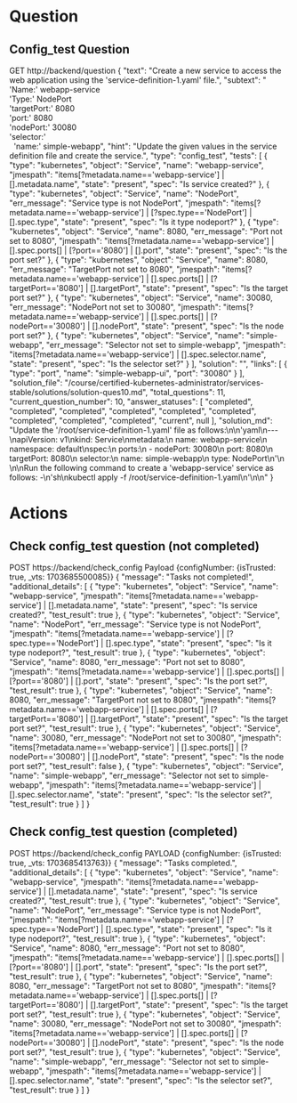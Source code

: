 # Question

## Config_test Question
GET http://backend/question
{
    "text": "Create a new service to access the web application using the 'service-definition-1.yaml' file.",
    "subtext": "</br>'Name:' webapp-service</br>'Type:' NodePort</br>'targetPort:' 8080</br>'port:' 8080</br>'nodePort:' 30080</br> 'selector:'</br>&nbsp;&nbsp;'name:' simple-webapp",
    "hint": "Update the given values in the service definition file and create the service.",
    "type": "config_test",
    "tests": [
        {
            "type": "kubernetes",
            "object": "Service",
            "name": "webapp-service",
            "jmespath": "items[?metadata.name=='webapp-service'] | [].metadata.name",
            "state": "present",
            "spec": "Is service created?"
        },
        {
            "type": "kubernetes",
            "object": "Service",
            "name": "NodePort",
            "err_message": "Service type is not NodePort",
            "jmespath": "items[?metadata.name=='webapp-service'] | [?spec.type=='NodePort'] | [].spec.type",
            "state": "present",
            "spec": "Is it type nodeport?"
        },
        {
            "type": "kubernetes",
            "object": "Service",
            "name": 8080,
            "err_message": "Port not set to 8080",
            "jmespath": "items[?metadata.name=='webapp-service'] | [].spec.ports[] | [?port=='8080'] | [].port",
            "state": "present",
            "spec": "Is the port set?"
        },
        {
            "type": "kubernetes",
            "object": "Service",
            "name": 8080,
            "err_message": "TargetPort not set to 8080",
            "jmespath": "items[?metadata.name=='webapp-service'] | [].spec.ports[] | [?targetPort=='8080'] | [].targetPort",
            "state": "present",
            "spec": "Is the target port set?"
        },
        {
            "type": "kubernetes",
            "object": "Service",
            "name": 30080,
            "err_message": "NodePort not set to 30080",
            "jmespath": "items[?metadata.name=='webapp-service'] | [].spec.ports[] | [?nodePort=='30080'] | [].nodePort",
            "state": "present",
            "spec": "Is the node port set?"
        },
        {
            "type": "kubernetes",
            "object": "Service",
            "name": "simple-webapp",
            "err_message": "Selector not set to simple-webapp",
            "jmespath": "items[?metadata.name=='webapp-service'] | [].spec.selector.name",
            "state": "present",
            "spec": "Is the selector set?"
        }
    ],
    "solution": "",
    "links": [
        {
            "type": "port",
            "name": "simple-webapp-ui",
            "port": "30080"
        }
    ],
    "solution_file": "/course/certified-kubernetes-administrator/services-stable/solutions/solution-ques10.md",
    "total_questions": 11,
    "current_question_number": 10,
    "answer_statuses": [
        "completed",
        "completed",
        "completed",
        "completed",
        "completed",
        "completed",
        "completed",
        "completed",
        "completed",
        "current",
        null
    ],
    "solution_md": "Update the '/root/service-definition-1.yaml' file as follows:\n\n'yaml\n---\napiVersion: v1\nkind: Service\nmetadata:\n  name: webapp-service\n  namespace: default\nspec:\n  ports:\n  - nodePort: 30080\n    port: 8080\n    targetPort: 8080\n  selector:\n    name: simple-webapp\n  type: NodePort\n'\n<br>\n\nRun the following command to create a 'webapp-service' service as follows: -\n'sh\nkubectl apply -f /root/service-definition-1.yaml\n'\n\n"
}

# Actions
## Check config_test question (not completed)
POST https://backend/check_config
Payload {configNumber: {isTrusted: true, _vts: 1703685500085}}
{
    "message": "Tasks not completed!",
    "additional_details": [
        {
            "type": "kubernetes",
            "object": "Service",
            "name": "webapp-service",
            "jmespath": "items[?metadata.name=='webapp-service'] | [].metadata.name",
            "state": "present",
            "spec": "Is service created?",
            "test_result": true
        },
        {
            "type": "kubernetes",
            "object": "Service",
            "name": "NodePort",
            "err_message": "Service type is not NodePort",
            "jmespath": "items[?metadata.name=='webapp-service'] | [?spec.type=='NodePort'] | [].spec.type",
            "state": "present",
            "spec": "Is it type nodeport?",
            "test_result": true
        },
        {
            "type": "kubernetes",
            "object": "Service",
            "name": 8080,
            "err_message": "Port not set to 8080",
            "jmespath": "items[?metadata.name=='webapp-service'] | [].spec.ports[] | [?port=='8080'] | [].port",
            "state": "present",
            "spec": "Is the port set?",
            "test_result": true
        },
        {
            "type": "kubernetes",
            "object": "Service",
            "name": 8080,
            "err_message": "TargetPort not set to 8080",
            "jmespath": "items[?metadata.name=='webapp-service'] | [].spec.ports[] | [?targetPort=='8080'] | [].targetPort",
            "state": "present",
            "spec": "Is the target port set?",
            "test_result": true
        },
        {
            "type": "kubernetes",
            "object": "Service",
            "name": 30080,
            "err_message": "NodePort not set to 30080",
            "jmespath": "items[?metadata.name=='webapp-service'] | [].spec.ports[] | [?nodePort=='30080'] | [].nodePort",
            "state": "present",
            "spec": "Is the node port set?",
            "test_result": false
        },
        {
            "type": "kubernetes",
            "object": "Service",
            "name": "simple-webapp",
            "err_message": "Selector not set to simple-webapp",
            "jmespath": "items[?metadata.name=='webapp-service'] | [].spec.selector.name",
            "state": "present",
            "spec": "Is the selector set?",
            "test_result": true
        }
    ]
}
## Check config_test question (completed)
POST https://backend/check_config
PAYLOAD {configNumber: {isTrusted: true, _vts: 1703685413763}}
{
    "message": "Tasks completed.",
    "additional_details": [
        {
            "type": "kubernetes",
            "object": "Service",
            "name": "webapp-service",
            "jmespath": "items[?metadata.name=='webapp-service'] | [].metadata.name",
            "state": "present",
            "spec": "Is service created?",
            "test_result": true
        },
        {
            "type": "kubernetes",
            "object": "Service",
            "name": "NodePort",
            "err_message": "Service type is not NodePort",
            "jmespath": "items[?metadata.name=='webapp-service'] | [?spec.type=='NodePort'] | [].spec.type",
            "state": "present",
            "spec": "Is it type nodeport?",
            "test_result": true
        },
        {
            "type": "kubernetes",
            "object": "Service",
            "name": 8080,
            "err_message": "Port not set to 8080",
            "jmespath": "items[?metadata.name=='webapp-service'] | [].spec.ports[] | [?port=='8080'] | [].port",
            "state": "present",
            "spec": "Is the port set?",
            "test_result": true
        },
        {
            "type": "kubernetes",
            "object": "Service",
            "name": 8080,
            "err_message": "TargetPort not set to 8080",
            "jmespath": "items[?metadata.name=='webapp-service'] | [].spec.ports[] | [?targetPort=='8080'] | [].targetPort",
            "state": "present",
            "spec": "Is the target port set?",
            "test_result": true
        },
        {
            "type": "kubernetes",
            "object": "Service",
            "name": 30080,
            "err_message": "NodePort not set to 30080",
            "jmespath": "items[?metadata.name=='webapp-service'] | [].spec.ports[] | [?nodePort=='30080'] | [].nodePort",
            "state": "present",
            "spec": "Is the node port set?",
            "test_result": true
        },
        {
            "type": "kubernetes",
            "object": "Service",
            "name": "simple-webapp",
            "err_message": "Selector not set to simple-webapp",
            "jmespath": "items[?metadata.name=='webapp-service'] | [].spec.selector.name",
            "state": "present",
            "spec": "Is the selector set?",
            "test_result": true
        }
    ]
}
